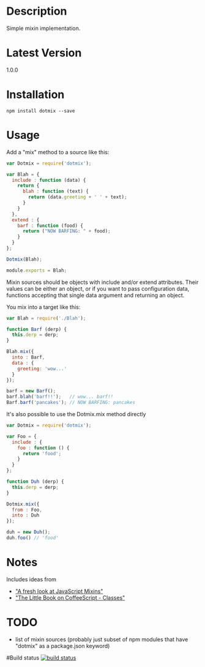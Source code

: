 # Description

Simple mixin implementation.

# Latest Version

1.0.0

# Installation

```
npm install dotmix --save
```

# Usage

Add a "mix" method to a source like this:

```js
var Dotmix = require('dotmix');

var Blah = {
  include : function (data) {
    return {
      blah : function (text) {
        return (data.greeting + ' ' + text);
      }
    }
  },
  extend : {
    barf : function (food) {
      return ("NOW BARFING: " + food);
    }
  }
};

Dotmix(Blah);

module.exports = Blah;
```

Mixin sources should be objects with include and/or extend attributes. Their values can be either an object, or if you want to pass configuration data, functions accepting that single data argument and returning an object.

You mix into a target like this:
```js
var Blah = require('./Blah');

function Barf (derp) {
  this.derp = derp;
}

Blah.mix({
  into : Barf, 
  data : { 
    greeting: 'wow...' 
  }
});

barf = new Barf();
barf.blah('barf!!');   // wow... barf!!
Barf.barf('pancakes'); // NOW BARFING: pancakes

```

It's also possible to use the Dotmix.mix method directly

```js
var Dotmix = require('dotmix');

var Foo = {
  include : {
    foo : function () {
      return 'food';
    }
  }
};

function Duh (derp) {
  this.derp = derp;
}

Dotmix.mix({
  from : Foo, 
  into : Duh
});

duh = new Duh();
duh.foo() // 'food'
```

# Notes 

Includes ideas from 
- ["A fresh look at JavaScript Mixins"](http://javascriptweblog.wordpress.com/2011/05/31/a-fresh-look-at-javascript-mixins/)
- ["The Little Book on CoffeeScript - Classes"](http://arcturo.github.io/library/coffeescript/03_classes.html)

# TODO

- list of mixin sources (probably just subset of npm modules that have "dotmix" as a package.json keyword)

#Build status
[![build status](https://secure.travis-ci.org/stephenhandley/dotmix.png)](http://travis-ci.org/stephenhandley/dotmix)
